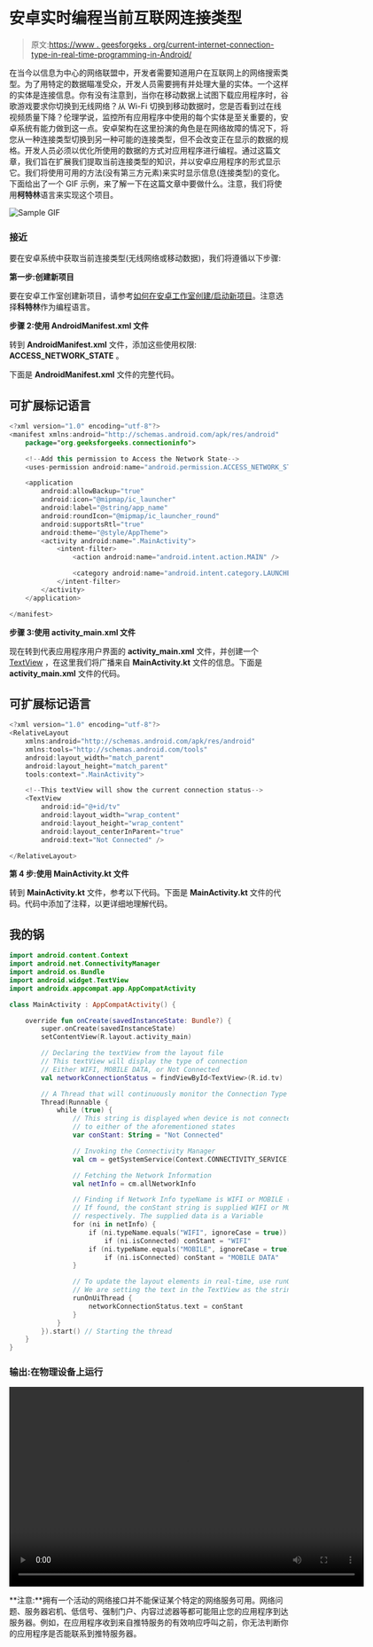 # 安卓实时编程当前互联网连接类型

> 原文:[https://www . geesforgeks . org/current-internet-connection-type-in-real-time-programming-in-Android/](https://www.geeksforgeeks.org/current-internet-connection-type-in-real-time-programmatically-in-android/)

在当今以信息为中心的网络联盟中，开发者需要知道用户在互联网上的网络搜索类型。为了用特定的数据瞄准受众，开发人员需要拥有并处理大量的实体。一个这样的实体是连接信息。你有没有注意到，当你在移动数据上试图下载应用程序时，谷歌游戏要求你切换到无线网络？从 Wi-Fi 切换到移动数据时，您是否看到过在线视频质量下降？伦理学说，监控所有应用程序中使用的每个实体是至关重要的，安卓系统有能力做到这一点。安卓架构在这里扮演的角色是在网络故障的情况下，将您从一种连接类型切换到另一种可能的连接类型，但不会改变正在显示的数据的规格。开发人员必须以优化所使用的数据的方式对应用程序进行编程。通过这篇文章，我们旨在扩展我们提取当前连接类型的知识，并以安卓应用程序的形式显示它。我们将使用可用的方法(没有第三方元素)来实时显示信息(连接类型)的变化。下面给出了一个 GIF 示例，来了解一下在这篇文章中要做什么。注意，我们将使用**柯特林**语言来实现这个项目。

![Sample GIF](img/1d9477f7d598a75e455351b0907e9199.png)

### **接近**

要在安卓系统中获取当前连接类型(无线网络或移动数据)，我们将遵循以下步骤:

**第一步:创建新项目**

要在安卓工作室创建新项目，请参考[如何在安卓工作室创建/启动新项目](https://www.geeksforgeeks.org/android-how-to-create-start-a-new-project-in-android-studio/)。注意选择**科特林**作为编程语言。

**步骤 2:使用 AndroidManifest.xml 文件**

转到 **AndroidManifest.xml** 文件，添加这些使用权限: **ACCESS_NETWORK_STATE** 。

下面是 **AndroidManifest.xml** 文件的完整代码。

## 可扩展标记语言

```kt
<?xml version="1.0" encoding="utf-8"?>
<manifest xmlns:android="http://schemas.android.com/apk/res/android"
    package="org.geeksforgeeks.connectioninfo">

    <!--Add this permission to Access the Network State-->
    <uses-permission android:name="android.permission.ACCESS_NETWORK_STATE" />

    <application
        android:allowBackup="true"
        android:icon="@mipmap/ic_launcher"
        android:label="@string/app_name"
        android:roundIcon="@mipmap/ic_launcher_round"
        android:supportsRtl="true"
        android:theme="@style/AppTheme">
        <activity android:name=".MainActivity">
            <intent-filter>
                <action android:name="android.intent.action.MAIN" />

                <category android:name="android.intent.category.LAUNCHER" />
            </intent-filter>
        </activity>
    </application>

</manifest>
```

**步骤 3:使用 activity_main.xml 文件**

现在转到代表应用程序用户界面的 **activity_main.xml** 文件，并创建一个 [TextView](https://www.geeksforgeeks.org/textview-in-kotlin/) ，在这里我们将广播来自 **MainActivity.kt** 文件的信息。下面是 **activity_main.xml** 文件的代码。

## 可扩展标记语言

```kt
<?xml version="1.0" encoding="utf-8"?>
<RelativeLayout
    xmlns:android="http://schemas.android.com/apk/res/android"
    xmlns:tools="http://schemas.android.com/tools"
    android:layout_width="match_parent"
    android:layout_height="match_parent"
    tools:context=".MainActivity">

    <!--This textView will show the current connection status-->
    <TextView
        android:id="@+id/tv"
        android:layout_width="wrap_content"
        android:layout_height="wrap_content"
        android:layout_centerInParent="true"
        android:text="Not Connected" />

</RelativeLayout>
```

**第 4 步:使用 MainActivity.kt 文件**

转到 **MainActivity.kt** 文件，参考以下代码。下面是 **MainActivity.kt** 文件的代码。代码中添加了注释，以更详细地理解代码。

## 我的锅

```kt
import android.content.Context
import android.net.ConnectivityManager
import android.os.Bundle
import android.widget.TextView
import androidx.appcompat.app.AppCompatActivity

class MainActivity : AppCompatActivity() {

    override fun onCreate(savedInstanceState: Bundle?) {
        super.onCreate(savedInstanceState)
        setContentView(R.layout.activity_main)

        // Declaring the textView from the layout file
        // This textView will display the type of connection
        // Either WIFI, MOBILE DATA, or Not Connected
        val networkConnectionStatus = findViewById<TextView>(R.id.tv)

        // A Thread that will continuously monitor the Connection Type
        Thread(Runnable {
            while (true) {
                // This string is displayed when device is not connected
                // to either of the aforementioned states
                var conStant: String = "Not Connected"

                // Invoking the Connectivity Manager
                val cm = getSystemService(Context.CONNECTIVITY_SERVICE) as ConnectivityManager

                // Fetching the Network Information
                val netInfo = cm.allNetworkInfo

                // Finding if Network Info typeName is WIFI or MOBILE (Constants)
                // If found, the conStant string is supplied WIFI or MOBILE DATA
                // respectively. The supplied data is a Variable
                for (ni in netInfo) {
                    if (ni.typeName.equals("WIFI", ignoreCase = true))
                        if (ni.isConnected) conStant = "WIFI"
                    if (ni.typeName.equals("MOBILE", ignoreCase = true))
                        if (ni.isConnected) conStant = "MOBILE DATA"
                }

                // To update the layout elements in real-time, use runOnUiThread method
                // We are setting the text in the TextView as the string conState
                runOnUiThread {
                    networkConnectionStatus.text = conStant
                }
            }
        }).start() // Starting the thread
    }
}
```

### 输出:在物理设备上运行

<video class="wp-video-shortcode" id="video-498485-1" width="640" height="360" preload="metadata" controls=""><source type="video/mp4" src="https://media.geeksforgeeks.org/wp-content/uploads/20201008112529/2020_10_08_11_13_46.mp4?_=1">[https://media.geeksforgeeks.org/wp-content/uploads/20201008112529/2020_10_08_11_13_46.mp4](https://media.geeksforgeeks.org/wp-content/uploads/20201008112529/2020_10_08_11_13_46.mp4)</video>

**注意:**拥有一个活动的网络接口并不能保证某个特定的网络服务可用。网络问题、服务器宕机、低信号、强制门户、内容过滤器等都可能阻止您的应用程序到达服务器。例如，在应用程序收到来自推特服务的有效响应呼叫之前，你无法判断你的应用程序是否能联系到推特服务器。